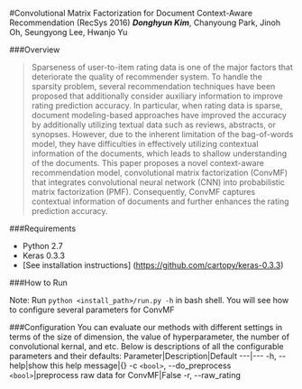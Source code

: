#Convolutional Matrix Factorization for Document Context-Aware Recommendation (RecSys 2016)
_**Donghyun Kim**_, Chanyoung Park, Jinoh Oh, Seungyong Lee, Hwanjo Yu

###Overview
> Sparseness of user-to-item rating data is one of the major factors that deteriorate the quality of recommender system. To handle the sparsity problem, several recommendation techniques have been proposed that additionally consider auxiliary information to improve rating prediction accuracy. In particular, when rating data is sparse, document modeling-based approaches have improved the accuracy by additionally utilizing textual data such as reviews, abstracts, or synopses. However, due to the inherent limitation of the bag-of-words model, they have difficulties in effectively utilizing contextual information of the documents, which leads to shallow understanding of the documents. This paper proposes a novel context-aware recommendation model, convolutional matrix factorization (ConvMF) that integrates convolutional neural network (CNN) into probabilistic matrix factorization (PMF). Consequently, ConvMF captures contextual information of documents and further enhances the rating prediction accuracy.


###Requirements

- Python 2.7
- Keras 0.3.3
 - [See installation instructions] (https://github.com/cartopy/keras-0.3.3)

###How to Run

Note: Run `python <install_path>/run.py -h` in bash shell. You will see how to configure several parameters for ConvMF

###Configuration
You can evaluate our methods with different settings in terms of the size of dimension, the value of hyperparameter, the number of convolutional kernal, and etc. Below is descriptions of all the configurable parameters and their defaults:
Parameter|Description|Default
---|---
-h, --help|show this help message|{}
-c `<bool>`, --do_preprocess `<bool>`|preprocess raw data for ConvMF|False
-r, --raw_rating

